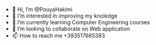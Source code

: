 - 👋 Hi, I’m @PouyaHakimi
- 👀 I’m interested in improving my knoledge
- 🌱 I’m currently learning Computer Engineering courses
- 💞️ I’m looking to collaborate on Web application
- 📫 How to reach me +393517665383

<!---
PouyaHakimi/PouyaHakimi is a ✨ special ✨ repository because its `README.md` (this file) appears on your GitHub profile.
You can click the Preview link to take a look at your changes.
--->
